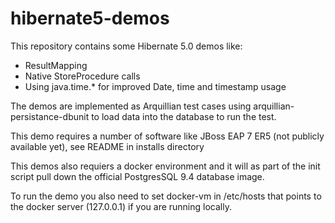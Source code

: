 # hibernate5-demos
This repository contains some Hibernate 5.0 demos like:

* ResultMapping
* Native StoreProcedure calls
* Using java.time.* for improved Date, time and timestamp usage

The demos are implemented as Arquillian test cases using arquillian-persistance-dbunit to load data into the database to run the test. 

This demo requires a number of software like JBoss EAP 7 ER5 (not publicly available yet), see README in installs directory

This demos also requiers a docker environment and it will as part of the init script pull down the official PostgresSQL 9.4 database image.

To run the demo you also need to set docker-vm in /etc/hosts that points to the docker server (127.0.0.1) if you are running locally.




